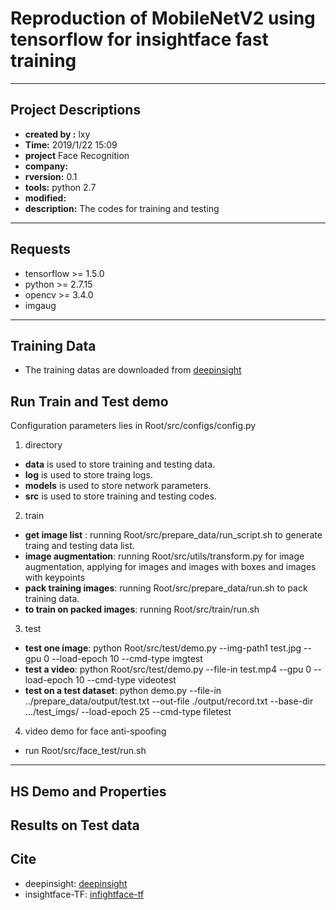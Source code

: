 # Reproduction of MobileNetV2 using tensorflow for insightface fast training

***
## Project Descriptions
+ **created by :** lxy 
+ **Time:**  2019/1/22 15:09
+ **project** Face Recognition
+ **company:** 
+ **rversion:** 0.1
+ **tools:**   python 2.7
+ **modified:**
+ **description:** The codes for training and testing
***
## Requests
* tensorflow >= 1.5.0
* python >= 2.7.15
* opencv >= 3.4.0
* imgaug
***
## Training Data
* The training datas are downloaded from [deepinsight](https://github.com/deepinsight/insightface)
## Run Train and Test demo
Configuration parameters lies in Root/src/configs/config.py
1. directory
+  **data** is used to store training and testing data.
+  **log** is used to store traing logs.
+  **models** is used to store network parameters.
+  **src** is used to store training and testing codes.
2. train
+  **get image list** : running Root/src/prepare_data/run_script.sh to generate traing and testing data list.
+  **image augmentation**: running Root/src/utils/transform.py for image augmentation, applying for images and images with boxes and images with keypoints
+  **pack training images**: running Root/src/prepare_data/run.sh to pack training data.
+  **to train on packed images**: running Root/src/train/run.sh
3. test
+  **test one image**: python Root/src/test/demo.py --img-path1 test.jpg --gpu 0 --load-epoch 10 --cmd-type imgtest
+  **test a video**: python Root/src/test/demo.py --file-in test.mp4 --gpu 0 --load-epoch 10 --cmd-type videotest
+  **test on a test dataset**: python demo.py --file-in ../prepare_data/output/test.txt --out-file ./output/record.txt --base-dir .../test_imgs/ --load-epoch 25 --cmd-type filetest
4. video demo for face anti-spoofing
* run Root/src/face_test/run.sh
***
## HS Demo and Properties
## Results on Test data
## Cite
* deepinsight: [deepinsight](https://github.com/deepinsight/insightface)
* insightface-TF: [infightface-tf](https://github.com/auroua/InsightFace_TF)